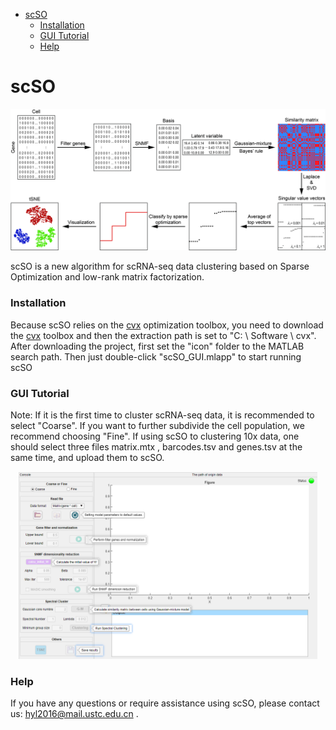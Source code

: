 
<!-- TOC -->
- [scSO](#smafs)
    - [Installation](#installation)
    - [GUI Tutorial](#gui-tutorial)
    - [Help](#help)
<!-- TOC -->


scSO
===
![](./images/Fig.jpg)

scSO is a new algorithm for scRNA-seq data clustering based on Sparse Optimization and low-rank matrix factorization.

### Installation

Because scSO relies on the [cvx](http://cvxr.com/cvx/download/) optimization toolbox, you need to download the [cvx](http://cvxr.com/cvx/download/) toolbox and then the extraction path is set to "C: \ Software \ cvx". After downloading the project, first set the "icon" folder to the MATLAB search path. Then just double-click "scSO_GUI.mlapp" to start running scSO

### GUI Tutorial

Note: If it is the first time to cluster scRNA-seq data, it is recommended to select "Coarse". If you want to further subdivide the cell population, we recommend choosing "Fine". If using scSO to clustering 10x data, one should select three files matrix.mtx , barcodes.tsv and genes.tsv at the same time, and upload them to scSO.

<div align=center>
<img src= './images/scSO_app.png'  width="95%" height="50%"  />
</div>

### Help
If you have any questions or require assistance using scSO, please contact us: hyl2016@mail.ustc.edu.cn .